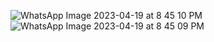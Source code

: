 ![WhatsApp Image 2023-04-19 at 8 45 10 PM](https://user-images.githubusercontent.com/129357543/233253805-05fd528a-6a8e-44a2-b6c3-2a9678ccedac.jpeg)
![WhatsApp Image 2023-04-19 at 8 45 09 PM](https://user-images.githubusercontent.com/129357543/233253982-add5bc83-881f-441f-8002-176540453c78.jpeg)
